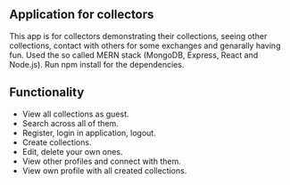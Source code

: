 ## Application for collectors

This app is for collectors demonstrating their collections, seeing other collections, contact with others for some exchanges and genarally having fun.
Used the so called MERN stack (MongoDB, Express, React and Node.js).
Run npm install for the dependencies.

## Functionality
- View all collections as guest.
- Search across all of them.
- Register, login in application, logout.
- Create collections.
- Edit, delete your own ones.
- View other profiles and connect with them.
- View own profile with all created collections.
